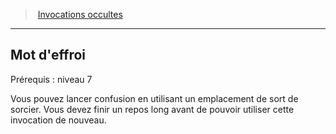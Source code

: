 ﻿---
!GenericItem
Name: Mot d'effroi
Id: warlock_occultsummons_hd.md#mot-deffroi
ParentLink: warlock_occultsummons_hd.md#invocations-occultes
ParentName: Invocations occultes
NameLevel: 2
Attributes:
  Name: Mot d'effroi
  Markdown: >+
    ## <!--Name-->Mot d'effroi<!--/Name-->


    Prérequis : niveau 7


    Vous pouvez lancer confusion en utilisant un emplacement de sort de sorcier. Vous devez finir un repos long avant de pouvoir utiliser cette invocation de nouveau.

AttributesDictionary: >+
  Name: Mot d'effroi

  Markdown: >+

    ## <!--Name-->Mot d'effroi<!--/Name-->





    Prérequis : niveau 7





    Vous pouvez lancer confusion en utilisant un emplacement de sort de sorcier. Vous devez finir un repos long avant de pouvoir utiliser cette invocation de nouveau.



---
> [Invocations occultes](hd_warlock_occultsummons.md)

---

## Mot d'effroi

Prérequis : niveau 7

Vous pouvez lancer confusion en utilisant un emplacement de sort de sorcier. Vous devez finir un repos long avant de pouvoir utiliser cette invocation de nouveau.

